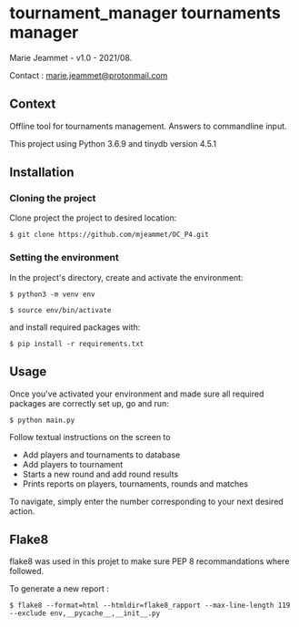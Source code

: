 # tournament_manager tournaments manager

Marie Jeammet - v1.0 - 2021/08.

Contact : marie.jeammet@protonmail.com

## Context

Offline tool for tournaments management. Answers to commandline input. 

This project using Python 3.6.9 and tinydb version 4.5.1

## Installation
### Cloning the project

Clone project the project to desired location:

`$ git clone https://github.com/mjeammet/OC_P4.git`

### Setting the environment

In the project's directory, create and activate the environment:

`$ python3 -m venv env`

`$ source env/bin/activate`

and install required packages with:

`$ pip install -r requirements.txt`

##  Usage

Once you've activated your environment and made sure all required packages are correctly set up, go and run:

`$ python main.py`

Follow textual instructions on the screen to 
- Add players and tournaments to database
- Add players to tournament
- Starts a new round and add round results
- Prints reports on players, tournaments, rounds and matches 

To navigate, simply enter the number corresponding to your next desired action. 

## Flake8

flake8 was used in this projet to make sure PEP 8 recommandations where followed. 

To generate a new report : 

`$ flake8 --format=html --htmldir=flake8_rapport --max-line-length 119 --exclude env,__pycache__,__init__.py`
